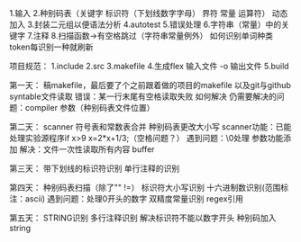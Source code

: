 1.输入 
2.种别码表（关键字 标识符（下划线数字字母） 界符 常量 运算符） 动态加入
3.封装二元组以便语法分析
4.autotest
5.错误处理
6.字符串（常量）中的关键字
7.注释
8.扫描函数->有空格跳过（字符串常量例外） 如何识别单词种类 token每识别一种就刷新   

项目规范：
1.include
2.src
3.makefile
4.生成flex 输入文件 -o 输出文件
5.build


第一天：
稿makefile，最后要了个之前跟着做的项目的makefile
以及git与github
syntable文件读取 错误：某一行末尾有空格读取失败 如何解决
仍需要解决的问题：compiler 参数（种别码表文件位置）

第二天：
scanner 符号表和常数表合并 种别码表更改大小写
scanner功能：已能处理实验源程序if x>9 x=2*x+1/3;（空格问题？）
遇到问题：\0处理
参数功能添加 解决：文件一次性读取所有内容 buffer

第三天：
带下划线的标识符识别
单行注释的识别

第四天：
种别码表扫描（除了"" !=）
标识符大小写识别
十六进制数识别(范围标注：ascii)
遇到问题：处理0开头的数字
双精度常量识别 regex引用

第五天：
STRING识别
多行注释识别
解决标识符不能以数字开头
种别码加入string
